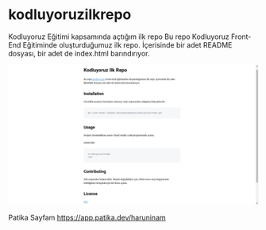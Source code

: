 # kodluyoruzilkrepo
Kodluyoruz Eğitimi kapsamında açtığım ilk repo
Bu repo Kodluyoruz Front-End Eğitiminde oluşturduğumuz ilk repo. İçerisinde bir adet README dosyası, bir adet de index.html barındırıyor.

<img src="https://raw.githubusercontent.com/Kodluyoruz/taskforce/main/git/odev1/figures/markdown.png"/>

Patika Sayfam
https://app.patika.dev/haruninam